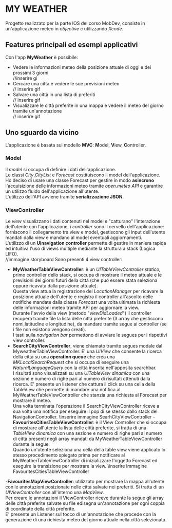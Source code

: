 # MY WEATHER
Progetto realizzato per la parte IOS del corso MobDev, consiste in un'applicazione meteo in *objective c* utilizzando *Xcode*.
## Features principali ed esempi applicativi
Con l'app **MyWeather** è possibile:

 - Vedere le informazioni meteo della posizione attuale di oggi e dei prossimi 3 giorni <br />
 //inserire gi
 - Cercare una città e vedere le sue previsioni meteo <br />
  // inserire gif
 - Salvare una città in una lista di preferiti <br />
 // inserire gif
 - Visualizzare le città preferite in una mappa e vedere il meteo del giorno tramite un'annotazione <br />
 // inserire gif

## Uno sguardo da vicino
L'applicazione è basata sul modello **MVC**: **M**odel, **V**iew, **C**ontroller.
### Model
Il *model* si occupa di definire i dati dell'applicazione. <br />
Le classi *City*,*CityList* e *Forecast* costituiscono il model dell'applicazione. Ho deciso di usare una classe Forecast per gestire in modo **asincrono** l'acquisizione delle informazioni meteo tramite *open.meteo API* e garantire un utilizzo fluido dell'applicazione all'utente. <br />
L'utilizzo dell'API avviene tramite **serializzazione JSON**. 
### ViewController
Le *view* visualizzano i dati contenuti nel model e "catturano" l'interazione dell'utente con l'applicazione, i *controller* sono il cervello dell'applicazione: forniscono il collegamento tra view e model, gestiscono gli input dell'utente mandati dalla view e mandano al model eventuali aggiornamenti. <br />
L'utilizzo di un **UInavigation controller** permette di gestire in maniera rapida ed intuitiva l'uso di views multiple mediante la struttura a stack (Logica LIFO). <br />
//immagine storyboard
Sono presenti 4 view controller:
 -  **MyWeatherTableViewController**: è un *UITableViewController statico*, primo controller dello stack, si occupa di mostrare il meteo attuale e le previsioni dei giorni futuri della città (che può essere stata seleziona oppure ricavata dalla posizione attuale).<br />
 Questa view attua la registrazione del *LocationManager* per ricavare la posizione attuale dell'utente e registra il controller all'ascolto delle notifiche mandate dalla classe *Forecast* una volta ultimata la richiesta delle informazioni meteo tramite API per aggiornare la view. <br />
 Durante l'avvio della view (metodo "*viewDidLoaded*") il controller recupera tramite file la lista delle città preferite (3 array che gestiscono nomi,latitudine e longitudine), da mandare tramite segue ai controller  (se i file non esistono vengono creati).<br />
 I tasti sulla *navigation bar* permettono di avviare le segues per i rispettivi view controller.
 - **SearchCityViewController**, viene chiamato tramite segues modale dal MyweatherTableViewController. E' una *UIView* che consente la ricerca della città su una **operation queue** che crea una *MKLocalSearchRequest* che si occupa di eseguire una *NaturalLanguageQuery* con la città inserita nell'apposita searchbar.<br />
 I risultati sono visualizzati su una *UITableView dinamica* con una sezione e numero di righe pari al numero di risultati ottenuti dalla ricerca. E' presente un listener che cattura il click su una cella della TableView che permette di mandare una notifica al MyWeatherTableViewController che stanzia una richiesta al Forecast per mostrare il meteo. <br />
 Una volta terminata l'operazione il SearchCityViewController riceve a sua volta una notifica per eseguire il pop di se stesso dallo stack del NavigationController.
 \\inserire immagine SearhCityViewController 
 -**FavouritesCitiesTableViewController**: è il View Controller che si occupa di mostrare all'utente la lista delle città preferite, si tratta di una *TableView dinamica* con una sezione e numero di righe pari al numero di città presenti negli array mandati da MyWeatherTableViewController durante la segue.<br />
 Quando un'utente seleziona una cella della table view viene applicato lo stesso procedimento spiegato prima per notificare al MyWeatherTableViewController di inizializzare l'oggetto Forecast ed eseguire la transizione per mostrare la view.
 \\inserire immagine FavouritesCitiesTableViewController <br />

 -**FavouritesMapViewController**: utilizzato per mostrare la mappa all'utente con le annotazioni posizionate nelle città salvate nei preferiti. Si tratta di un *UIViewController* con all'interno una *MapView*. <br />
Per creare le annotazioni il ViewController riceve durante la segue gli array delle città preferite salvate su file edisegna un'annotazione per ogni coppia di coordinate della città preferite. <br />
E' presente un Listener sul tocco di un'annotazione che procede con la generazione di una richiesta meteo del giorno attuale nella città selezionata.
